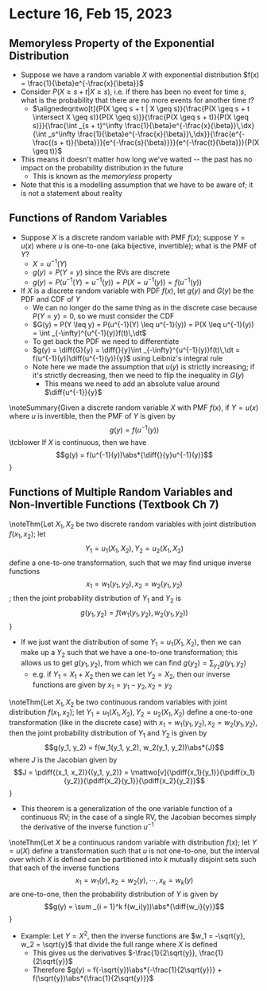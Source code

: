 # Lecture 16, Feb 15, 2023

## Memoryless Property of the Exponential Distribution

* Suppose we have a random variable $X$ with exponential distribution $f(x) = \frac{1}{\beta}e^{-\frac{x}{\beta}}$
* Consider $P(X \geq s + t | X \geq s)$, i.e. if there has been no event for time $s$, what is the probability that there are no more events for another time $t$?
	* $\alignedeqntwo[t]{P(X \geq s + t | X \geq s)}{\frac{P(X \geq s + t \intersect X \geq s)}{P(X \geq s)}}{\frac{P(X \geq s + t)}{P(X \geq s)}}{\frac{\int _{s + t}^\infty \frac{1}{\beta}e^{-\frac{x}{\beta}}\,\dx}{\int _s^\infty \frac{1}{\beta}e^{-\frac{x}{\beta}}\,\dx}}{\frac{e^{-\frac{(s + t)}{\beta}}}{e^{-\frac{s}{\beta}}}}{e^{-\frac{t}{\beta}}}{P(X \geq t)}$
* This means it doesn't matter how long we've waited -- the past has no impact on the probability distribution in the future
	* This is known as the *memoryless* property
* Note that this is a modelling assumption that we have to be aware of; it is not a statement about reality

## Functions of Random Variables

* Suppose $X$ is a discrete random variable with PMF $f(x)$; suppose $Y = u(x)$ where $u$ is one-to-one (aka bijective, invertible); what is the PMF of $Y$?
	* $X = u^{-1}(Y)$
	* $g(y) = P(Y = y)$ since the RVs are discrete
	* $g(y) = P(u^{-1}(Y) = u^{-1}(y)) = P(X = u^{-1}(y)) = f(u^{-1}(y))$
* If $X$ is a discrete random variable with PDF $f(x)$, let $g(y)$ and $G(y)$ be the PDF and CDF of $Y$
	* We can no longer do the same thing as in the discrete case because $P(Y = y) = 0$, so we must consider the CDF
	* $G(y) = P(Y \leq y) = P(u^{-1}(Y) \leq u^{-1}(y)) = P(X \leq u^{-1}(y)) = \int _{-\infty}^{u^{-1}(y)}f(t)\,\dt$
	* To get back the PDF we need to differentiate
	* $g(y) = \diff{G}{y} = \diff{}{y}\int _{-\infty}^{u^{-1}(y)}f(t)\,\dt = f(u^{-1}(y))\diff{u^{-1}(y)}{y}$ using Leibniz's integral rule
	* Note here we made the assumption that $u(y)$ is strictly increasing; if it's strictly decreasing, then we need to flip the inequality in $G(y)$
		* This means we need to add an absolute value around $\diff{u^{-1}}{y}$

\noteSummary{Given a discrete random variable $X$ with PMF $f(x)$, if $Y = u(x)$ where $u$ is invertible, then the PMF of $Y$ is given by $$g(y) = f(u^{-1}(y))$$ \tcblower If $X$ is continuous, then we have $$g(y) = f(u^{-1}(y))\abs*{\diff{}{y}u^{-1}(y)}$$}

## Functions of Multiple Random Variables and Non-Invertible Functions (Textbook Ch 7)

\noteThm{Let $X_1, X_2$ be two discrete random variables with joint distribution $f(x_1, x_2)$; let $$Y_1 = u_1(X_1, X_2), Y_2 = u_2(X_1, X_2)$$ define a one-to-one transformation, such that we may find unique inverse functions $$x_1 = w_1(y_1, y_2), x_2 = w_2(y_1, y_2)$$; then the joint probability distribution of $Y_1$ and $Y_2$ is $$g(y_1, y_2) = f(w_1(y_1, y_2), w_2(y_1, y_2))$$}

* If we just want the distribution of some $Y_1 = u_1(X_1, X_2)$, then we can make up a $Y_2$ such that we have a one-to-one transformation; this allows us to get $g(y_1, y_2)$, from which we can find $g(y_2) = \sum _{y_2} g(y_1, y_2)$
	* e.g. if $Y_1 = X_1 + X_2$ then we can let $Y_2 = X_2$, then our inverse functions are given by $x_1 = y_1 - y_2, x_2 = y_2$

\noteThm{Let $X_1, X_2$ be two continuous random variables with joint distribution $f(x_1, x_2)$; let $Y_1 = u_1(X_1, X_2), Y_2 = u_2(X_1, X_2)$ define a one-to-one transformation (like in the discrete case) with $x_1 = w_1(y_1, y_2), x_2 = w_2(y_1, y_2)$, then the joint probability distribution of $Y_1$ and $Y_2$ is given by $$g(y_1, y_2) = f(w_1(y_1, y_2), w_2(y_1, y_2))\abs*{J}$$ where $J$ is the Jacobian given by $$J = \pdiff{(x_1, x_2)}{(y_1, y_2)} = \mattwo[v]{\pdiff{x_1}{y_1}}{\pdiff{x_1}{y_2}}{\pdiff{x_2}{y_1}}{\pdiff{x_2}{y_2}}$$}

* This theorem is a generalization of the one variable function of a continuous RV; in the case of a single RV, the Jacobian becomes simply the derivative of the inverse function $u^{-1}$

\noteThm{Let $X$ be a continuous random variable with distribution $f(x)$; let $Y = u(X)$ define a transformation such that $u$ is not one-to-one, but the interval over which $X$ is defined can be partitioned into $k$ mutually disjoint sets such that each of the inverse functions $$x_1 = w_1(y), x_2 = w_2(y), \cdots, x_k = w_k(y)$$ are one-to-one, then the probability distribution of $Y$ is given by $$g(y) = \sum _{i = 1}^k f(w_i(y))\abs*{\diff{w_i}{y}}$$}

* Example: Let $Y = X^2$, then the inverse functions are $w_1 = -\sqrt{y}, w_2 = \sqrt{y}$ that divide the full range where $X$ is defined
	* This gives us the derivatives $-\frac{1}{2\sqrt{y}}, \frac{1}{2\sqrt{y}}$
	* Therefore $g(y) = f(-\sqrt{y})\abs*{-\frac{1}{2\sqrt{y}}} + f(\sqrt{y})\abs*{\frac{1}{2\sqrt{y}}}$

